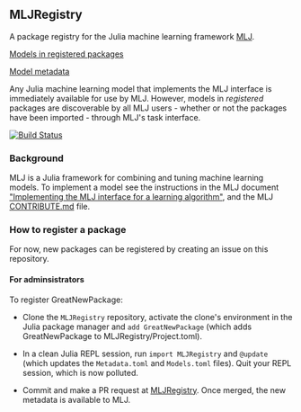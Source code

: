 ## MLJRegistry

A package registry for the Julia machine learning framework
[MLJ](https://github.com/alan-turing-institute/MLJ.jl).

[Models in registered packages](Models.toml)

[Model metadata](Metadata.toml)

Any Julia machine learning model that implements the MLJ interface is
immediately available for use by MLJ. However, models in
*registered* packages are discoverable by all MLJ users - whether or not the packages have been imported - through MLJ's
task interface.

[![Build
Status](https://travis-ci.com/alan-turing-institute/MLJRegistry.jl.svg?branch=master)](https://travis-ci.com/alan-turing-institute/MLJRegistry.jl)


### Background

MLJ is a Julia framework for combining and tuning machine learning
models. To implement a model see the instructions in the MLJ document
["Implementing the MLJ interface for a learning
algorithm"](https://github.com/alan-turing-institute/MLJ.jl/blob/master/doc/adding_models_for_general_use.md),
and the MLJ
[CONTRIBUTE.md](https://github.com/alan-turing-institute/MLJ.jl) file.



### How to register a package

For now, new packages can be registered by creating an issue on this repository. 


#### For adminsistrators

To register GreatNewPackage:

- Clone the `MLJRegistry` repository, activate the clone's environment
in the Julia package manager and `add GreatNewPackage` (which adds GreatNewPackage to MLJRegistry/Project.toml).

- In a clean Julia REPL session, run `import MLJRegistry` and
  `@update` (which updates the `Metadata.toml` and
  `Models.toml` files). Quit your REPL session, which is now polluted.

- Commit and make a PR request at [MLJRegistry](https://github.com/alan-turing-institute/MLJRegistry.jl). Once merged, the new metadata is available to MLJ.



